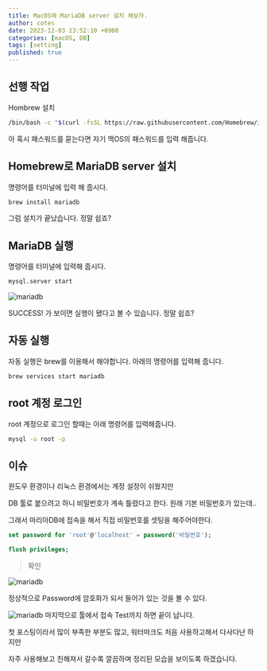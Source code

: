 ```yaml
---
title: MacOS에 MariaDB server 설치 해보자.
author: cotes
date: 2023-12-03 13:52:10 +0900
categories: [macOS, DB]
tags: [setting]
published: true
---
```


## 선행 작업
 Hombrew 설치 
```bash
/bin/bash -c "$(curl -fsSL https://raw.githubusercontent.com/Homebrew/install/HEAD/install.sh)"
```

아 혹시 패스워드를 묻는다면 자기 맥OS의 패스워드를 입력 해줍니다.

## Homebrew로 MariaDB server 설치
명령어를 터미널에 입력 해 줍시다.
```bash
brew install mariadb
```
그럼 설치가 끝났습니다. 정말 쉽죠?

## MariaDB 실행
명령어를 터미널에 입력해 줍시다.
```bash
mysql.server start
```

![mariadb](https://github.com/rokwonkk/rokwonkk.github.io/assets/117067171/63ecc38b-303f-4b03-8562-aa10d8e09283)

SUCCESS! 가 보이면 실행이 됐다고 볼 수 있습니다. 정말 쉽죠?

## 자동 실행
자동 실행은 brew를 이용해서 해야합니다.
아래의 명령어를 입력해 줍니다.
```bash
brew services start mariadb
```

## root 계정 로그인
root 계정으로 로그인 할때는 아래 명령어를 입력해줍니다.
```bash
mysql -u root -p 
```

## 이슈
윈도우 환경이나 리눅스 환경에서는 계정 설정이 쉬웠지만

DB 툴로 붙으려고 하니 비밀번호가 계속 틀렸다고 한다. 원래 기본 비밀번호가 있는데.. 

그래서 마리아DB에 접속을 해서 직접 비밀번호를 셋팅을 해주어야한다.

```sql
set password for 'root'@'localhost' = password('비밀번호');

flush privileges; 
```

>확인

![mariadb](https://github.com/rokwonkk/rokwonkk.github.io/assets/117067171/4c0950ab-d3d1-42b3-b340-31bd133a3eb9)

정상적으로 Password에 암호화가 되서 들어가 있는 것을 볼 수 있다.

![mariadb](https://github.com/rokwonkk/rokwonkk.github.io/assets/117067171/878dc583-f326-4ae8-8f74-6a15dcd09e84)
마지막으로 툴에서 접속 Test까지 하면 끝이 납니다.

첫 포스팅이라서 많이 부족한 부분도 많고, 워터마크도 처음 사용하고해서 다사다난 하지만 

자주 사용해보고 친해져서 갈수록 깔끔하며 정리된 모습을 보이도록 하겠습니다.
